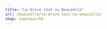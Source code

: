 ```yaml
---
title: "Le Drive tout nu Beauzelle"
url: /beauzelle/le-drive-tout-nu-beauzelle/
shop: supermarché
---
```

